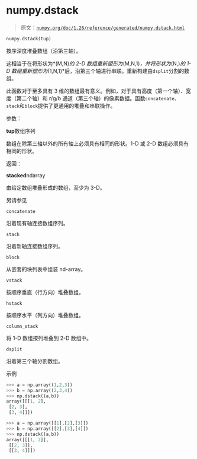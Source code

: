 # numpy.dstack

> 原文：[`numpy.org/doc/1.26/reference/generated/numpy.dstack.html`](https://numpy.org/doc/1.26/reference/generated/numpy.dstack.html)

```py
numpy.dstack(tup)
```

按序深度堆叠数组（沿第三轴）。

这相当于在将形状为*(M,N)*的 2-D 数组重新塑形为*(M,N,1)*，并将形状为*(N,)*的 1-D 数组重新塑形为*(1,N,1)*后，沿第三个轴进行串联。重新构建由`dsplit`分割的数组。

此函数对于至多具有 3 维的数组最有意义。例如，对于具有高度（第一个轴）、宽度（第二个轴）和 r/g/b 通道（第三个轴）的像素数据。函数`concatenate`、`stack`和`block`提供了更通用的堆叠和串联操作。

参数：

**tup**数组序列

数组在除第三轴以外的所有轴上必须具有相同的形状。1-D 或 2-D 数组必须具有相同的形状。

返回：

**stacked**ndarray

由给定数组堆叠形成的数组，至少为 3-D。

另请参见

`concatenate`

沿着现有轴连接数组序列。

`stack`

沿着新轴连接数组序列。

`block`

从嵌套的块列表中组装 nd-array。

`vstack`

按顺序垂直（行方向）堆叠数组。

`hstack`

按顺序水平（列方向）堆叠数组。

`column_stack`

将 1-D 数组按列堆叠到 2-D 数组中。

`dsplit`

沿着第三个轴分割数组。

示例

```py
>>> a = np.array((1,2,3))
>>> b = np.array((2,3,4))
>>> np.dstack((a,b))
array([[[1, 2],
 [2, 3],
 [3, 4]]]) 
```

```py
>>> a = np.array([[1],[2],[3]])
>>> b = np.array([[2],[3],[4]])
>>> np.dstack((a,b))
array([[[1, 2]],
 [[2, 3]],
 [[3, 4]]]) 
```

